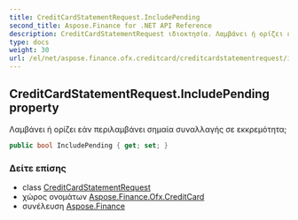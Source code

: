 ```yaml
---
title: CreditCardStatementRequest.IncludePending
second_title: Aspose.Finance for .NET API Reference
description: CreditCardStatementRequest ιδιοκτησία. Λαμβάνει ή ορίζει εάν περιλαμβάνει σημαία συναλλαγής σε εκκρεμότητα
type: docs
weight: 30
url: /el/net/aspose.finance.ofx.creditcard/creditcardstatementrequest/includepending/
---
```

## CreditCardStatementRequest.IncludePending property

Λαμβάνει ή ορίζει εάν περιλαμβάνει σημαία συναλλαγής σε εκκρεμότητα;

```csharp
public bool IncludePending { get; set; }
```

### Δείτε επίσης

* class [CreditCardStatementRequest](../)
* χώρος ονομάτων [Aspose.Finance.Ofx.CreditCard](../../creditcardstatementrequest/)
* συνέλευση [Aspose.Finance](../../../)


